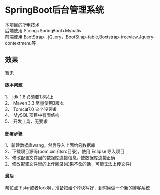 # SpringBoot后台管理系统
本项目的所用技术 <br/>
后端使用 Spring+SpringBoot+Mybatis <br/>
前端使用 BootStrap，jQuery，BootStrap-table,Bootstrap-treeview,Jquery-contextmenu等<br/>


## 效果
暂无


#### 版本问题
1、 jdk 1.8 必须要1.8以上  <br/>
2、 Maven 3.3 尽量使用3版本  <br/>
3、 Tomcat7.0 这个没要求  <br/>
4、 MySQL 项目中有表结构 <br/>
5、 开发工具，无要求 <br/>


#### 部署步骤
1、新建数据库wang，然后导入上面给的数据库 <br/>
2、下载项目源码(pom.xml和src目录)，使用 Eclipse 导入项目 <br/>
3、修改配置文件里的数据库连接信息，使数据库连接正确<br/>
2、修改配置文件里的上传目录(如果不改的话，可能无法上传文件)<br/>



#### 最后
帮忙点下star或者fork啊，准备把给个模块写好，到时候做一个新的博客系统
